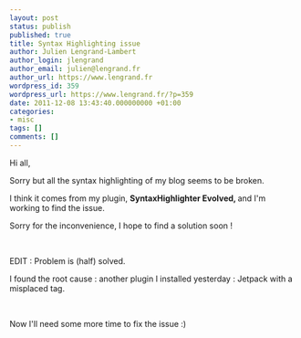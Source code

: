 ```yaml
---
layout: post
status: publish
published: true
title: Syntax Highlighting issue
author: Julien Lengrand-Lambert
author_login: jlengrand
author_email: julien@lengrand.fr
author_url: https://www.lengrand.fr
wordpress_id: 359
wordpress_url: https://www.lengrand.fr/?p=359
date: 2011-12-08 13:43:40.000000000 +01:00
categories:
- misc
tags: []
comments: []
---
```

Hi all,

Sorry but all the syntax highlighting of my blog seems to be broken.

I think it comes from my plugin, <strong>SyntaxHighlighter Evolved, </strong>and I'm working to find the issue.

Sorry for the inconvenience, I hope to find a solution soon !

&nbsp;

EDIT : Problem is (half) solved.

I found the root cause : another plugin I installed yesterday : Jetpack with a misplaced tag.

&nbsp;

Now I'll need some more time to fix the issue :)
